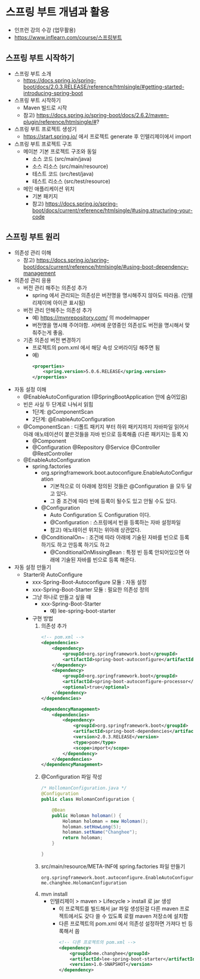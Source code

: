 # 스프링 부트 개념과 활용
  * 인프런 강의 수강 (업무활용)
  * https://www.inflearn.com/course/스프링부트

## **스프링 부트 시작하기**
  * 스프링 부트 소개
    * https://docs.spring.io/spring-boot/docs/2.0.3.RELEASE/reference/htmlsingle/#getting-started-introducing-spring-boot
  * 스프링 부트 시작하기
    * Maven 빌드로 시작
    * 참고) https://docs.spring.io/spring-boot/docs/2.6.2/maven-plugin/reference/htmlsingle/#?
  * 스프링 부트 프로젝트 생성기
    * https://start.spring.io/ 에서 프로젝트 generate 후 인텔리제이에서 import
  * 스프링 부트 프로젝트 구조
    * 메이븐 기본 프로젝트 구조와 동일
      * 소스 코드 (src/main/java)
      * 소스 리소스 (src/main/resource)
      * 테스트 코드 (src/test/java)
      * 테스트 리소스 (src/test/resource)
    * 메인 애플리케이션 위치
      * 기본 패키지
      * 참고) https://docs.spring.io/spring-boot/docs/current/reference/htmlsingle/#using.structuring-your-code

## **스프링 부트 원리**
  * 의존성 관리 이해
    * 참고) https://docs.spring.io/spring-boot/docs/current/reference/htmlsingle/#using-boot-dependency-management
  * 의존성 관리 응용
    * 버전 관리 해주는 의존성 추가
      * spring 에서 관리되는 의존성은 버전명을 명시해주지 않아도 따라옴. (인텔리제이에 아이콘 표시됨)
    * 버전 관리 안해주는 의존성 추가
      * 예) https://mvnrepository.com/ 의 modelmapper
      * 버전명을 명시해 주어야함. 서버에 운영중인 의존성도 버전을 명시해서 맞춰주는게 좋음.
    * 기존 의존성 버전 변경하기
      * 프로젝트의 pom.xml 에서 해당 속성 오버라이딩 해주면 됨
      * 예)
        ```xml
        <properties>
            <spring.version>5.0.6.RELEASE</spring.version>
        </properties>
        ```
  * 자동 설정 이해
    * @EnableAutoConfiguration (@SpringBootApplication 안에 숨어있음)
    * 빈은 사실 두 단계로 나눠서 읽힘
      * 1단계: @ComponentScan
      * 2단계: @EnableAutoConfiguration
    * @ComponentScan : 디폴트 패키지 부터 하위 패키지까지 자바파일 읽어서 아래 애노테이션이 붙은것들을 자바 빈으로 등록해줌 (다른 패키지는 등록 X)
      * @Component
      * @Configuration @Repository @Service @Controller @RestController
    * @EnableAutoConfiguration
      * spring.factories
        * org.springframework.boot.autoconfigure.EnableAutoConfiguration
          * 기본적으로 이 아래에 정의된 것들은 @Configuration 을 모두 달고 있다.
          * 그 중 조건에 따라 빈에 등록이 될수도 있고 안될 수도 있다.
        * @Configuration
          * Auto Configuration 도 Configuration 이다.
          * @Configuration : 스프링에서 빈을 등록하는 자바 설정파일
          * 참고) 애노테이션 위치는 위아래 상관없다.
        * @ConditionalOn~ : 조건에 따라 아래에 기술된 자바를 빈으로 등록하기도 하고 안등록 하기도 하고
          * @ConditionalOnMissingBean : 특정 빈 등록 안되어있으면 아래에 기술된 자바를 빈으로 등록 해준다.
  * 자동 설정 만들기
    * Starter와 AutoConfigure
      * xxx-Spring-Boot-Autoconfigure 모듈 : 자동 설정
      * xxx-Spring-Boot-Starter 모듈 : 필요한 의존성 정의
      * 그냥 하나로 만들고 싶을 때
        * xxx-Spring-Boot-Starter
          * 예) lee-spring-boot-starter
      * 구현 방법
        1. 의존성 추가
           ```xml
           <!-- pom.xml -->
           <dependencies>
               <dependency>
                   <groupId>org.springframework.boot</groupId>
                   <artifactId>spring-boot-autoconfigure</artifactId>
               </dependency>
               <dependency>
                   <groupId>org.springframework.boot</groupId>
                   <artifactId>spring-boot-autoconfigure-processor</artifactId>
                   <optional>true</optional>
               </dependency>
           </dependencies>

           <dependencyManagement>
               <dependencies>
                   <dependency>
                       <groupId>org.springframework.boot</groupId>
                       <artifactId>spring-boot-dependencies</artifactId>
                       <version>2.0.3.RELEASE</version>
                       <type>pom</type>
                       <scope>import</scope>
                   </dependency>
               </dependencies>
           </dependencyManagement>
           ```
        2. @Configuration 파일 작성
           ```java
           /* HollomanConfiguration.java */
           @Configuration
           public class HolomanConfiguration {

               @Bean
               public Holoman holoman() {
                   Holoman holoman = new Holoman();
                   holoman.setHowLong(5);
                   holoman.setName("Changhee");
                   return holoman;
               }

           }
           ```
        3. src/main/resource/META-INF에 spring.factories 파일 만들기
           ```
           org.springframework.boot.autoconfigure.EnableAutoConfiguration=\
           me.changhee.HolomanConfiguration
           ```
        4. mvn install
           * 인텔리제이 > maven > Lifecycle > install 로 jar 생성
             * 이 프로젝트를 빌드해서 jar 파일 생성된걸 다른 maven 프로젝트에서도 갖다 쓸 수 있도록 로컬 maven 저장소에 설치함
             * 다른 프로젝트의 pom.xml 에서 의존성 설정하면 가져다 빈 등록해서 씀
               ```xml
               <!-- 다른 프로젝트의 pom.xml -->
               <dependency>
                   <groupId>me.changhee</groupId>
                   <artifactId>lee-spring-boot-starter</artifactId>
                   <version>1.0-SNAPSHOT</version>
               </dependency>
               ```

